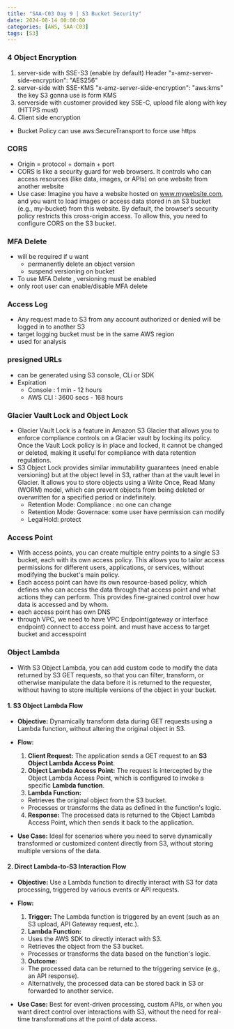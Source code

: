 ```yaml
---
title: "SAA-C03 Day 9 | S3 Bucket Security"
date: 2024-08-14 00:00:00
categories: [AWS, SAA-C03]
tags: [S3]
---
```


### 4 Object Encryption
1. server-side with SSE-S3 (enable by default) Header "x-amz-server-side-encryption": "AES256"
2. server-side with SSE-KMS "x-amz-server-side-encryption": "aws:kms" the key S3 gonna use is form KMS
3. serverside with customer provided key SSE-C, upload file along with key (HTTPS must)
4. Client side encryption
- Bucket Policy can use aws:SecureTransport to force use https

### CORS
- Origin = protocol + domain + port
- CORS is like a security guard for web browsers. It controls who can access resources (like data, images, or APIs) on one website from another website
- Use case: Imagine you have a website hosted on www.mywebsite.com, 
  and you want to load images or access data stored in an S3 bucket (e.g., my-bucket) from this website. By default, the browser’s security policy restricts this cross-origin access. To allow this, you need to configure CORS on the S3 bucket.


### MFA Delete
- will be required if u want
  - permanently delete an object version
  - suspend versioning on bucket
- To use MFA Delete , versioning must be enabled
- only root user can enable/disable MFA delete


### Access Log
- Any request made to S3 from any account authorized or denied will be logged in to another S3
- target logging bucket must be in the same AWS region
- used for analysis


### presigned URLs
- can be generated using S3 console, CLi or SDK
- Expiration
  - Console : 1 min - 12 hours
  - AWS CLI : 3600 secs -  168 hours

### Glacier Vault Lock and Object Lock
- Glacier Vault Lock is a feature in Amazon S3 Glacier that allows you to enforce compliance controls on a Glacier vault by locking its policy. Once the Vault Lock policy is in place and locked, it cannot be changed or deleted, making it useful for compliance with data retention regulations.
- S3 Object Lock provides similar immutability guarantees (need enable versioning) but at the object level in S3, rather than at the vault level in Glacier. It allows you to store objects using a Write Once, Read Many (WORM) model, which can prevent objects from being deleted or overwritten for a specified period or indefinitely.
    - Retention Mode: Compliance : no one can change
    - Retention Mode: Governace: some user have permission can modify
    - LegalHold: protect 

### Access Point 
- With access points, you can create multiple entry points to a single S3 bucket, each with its own access policy. This allows you to tailor access permissions for different users, applications, or services, without modifying the bucket's main policy.
- Each access point can have its own resource-based policy, which defines who can access the data through that access point and what actions they can perform. This provides fine-grained control over how data is accessed and by whom.
- each access point has own DNS
- through VPC, we need to have VPC Endpoint(gateway or interface endpoint) connect to access point. and must have access to target bucket and accesspoint



### Object Lambda 
- With S3 Object Lambda, you can add custom code to modify the data returned by S3 GET requests, so that you can filter, transform, or otherwise manipulate the data before it is returned to the requester, without having to store multiple versions of the object in your bucket.

#### 1. S3 Object Lambda Flow

- **Objective:** Dynamically transform data during GET requests using a Lambda function, without altering the original object in S3.

- **Flow:**
  1. **Client Request:** The application sends a GET request to an **S3 Object Lambda Access Point**.
  2. **Object Lambda Access Point:** The request is intercepted by the Object Lambda Access Point, which is configured to invoke a specific **Lambda function**.
  3. **Lambda Function:**
    - Retrieves the original object from the S3 bucket.
    - Processes or transforms the data as defined in the function's logic.
  4. **Response:** The processed data is returned to the Object Lambda Access Point, which then sends it back to the application.

- **Use Case:** Ideal for scenarios where you need to serve dynamically transformed or customized content directly from S3, without storing multiple versions of the data.

#### 2. Direct Lambda-to-S3 Interaction Flow

- **Objective:** Use a Lambda function to directly interact with S3 for data processing, triggered by various events or API requests.

- **Flow:**
  1. **Trigger:** The Lambda function is triggered by an event (such as an S3 upload, API Gateway request, etc.).
  2. **Lambda Function:**
    - Uses the AWS SDK to directly interact with S3.
    - Retrieves the object from the S3 bucket.
    - Processes or transforms the data based on the function's logic.
  3. **Outcome:**
    - The processed data can be returned to the triggering service (e.g., an API response).
    - Alternatively, the processed data can be stored back in S3 or forwarded to another service.

- **Use Case:** Best for event-driven processing, custom APIs, or when you want direct control over interactions with S3, without the need for real-time transformations at the point of data access.
